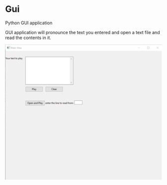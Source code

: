 # Gui
Python GUI application

GUI application will pronounce the text you entered and open a text file and read the contents in it.

![alt sample window](https://github.com/ShivaShankerReddy/Gui/blob/master/sample.png)
